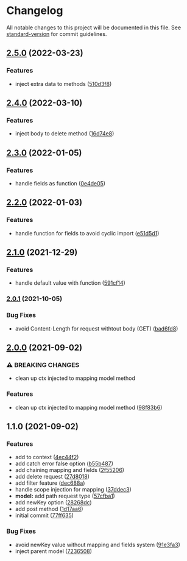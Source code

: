 # Changelog

All notable changes to this project will be documented in this file. See [standard-version](https://github.com/conventional-changelog/standard-version) for commit guidelines.

## [2.5.0](https://github.com/gaetansenn/dw-api/compare/v2.4.0...v2.5.0) (2022-03-23)


### Features

* inject extra data to methods ([510d3f8](https://github.com/gaetansenn/dw-api/commit/510d3f8a71263f2a505414535dae7359c41edfeb))

## [2.4.0](https://github.com/gaetansenn/dw-api/compare/v2.3.0...v2.4.0) (2022-03-10)


### Features

* inject body to delete method ([16d74e8](https://github.com/gaetansenn/dw-api/commit/16d74e833ca64ddd9c996bcd01be1b3babcdc676))

## [2.3.0](https://github.com/gaetansenn/dw-api/compare/v2.2.0...v2.3.0) (2022-01-05)


### Features

* handle fields as function ([0e4de05](https://github.com/gaetansenn/dw-api/commit/0e4de05cc59d472225dbc6a58afdc091ce448d0e))

## [2.2.0](https://github.com/gaetansenn/dw-api/compare/v2.1.0...v2.2.0) (2022-01-03)


### Features

* handle function for fields to avoid cyclic import ([e51d5d1](https://github.com/gaetansenn/dw-api/commit/e51d5d17ef890fc1926a2eef5879205e6ae22b9b))

## [2.1.0](https://github.com/gaetansenn/dw-api/compare/v2.0.1...v2.1.0) (2021-12-29)


### Features

* handle default value with function ([591cf14](https://github.com/gaetansenn/dw-api/commit/591cf146d4edd2ba1a71d2f4ea12257c47374474))

### [2.0.1](https://github.com/gaetansenn/dw-api/compare/v2.0.0...v2.0.1) (2021-10-05)


### Bug Fixes

* avoid Content-Length for request withtout body (GET) ([bad6fd8](https://github.com/gaetansenn/dw-api/commit/bad6fd850279a8e278eaadd0b85b461401dc8762))

## [2.0.0](https://github.com/gaetansenn/dw-api/compare/v1.1.0...v2.0.0) (2021-09-02)


### ⚠ BREAKING CHANGES

* clean up ctx injected to mapping model method

### Features

* clean up ctx injected to mapping model method ([98f83b6](https://github.com/gaetansenn/dw-api/commit/98f83b6139eb670db47104630c7842c7c9552e2c))

## 1.1.0 (2021-09-02)


### Features

* add  to context ([4ec44f2](https://github.com/gaetansenn/dw-api/commit/4ec44f2e6f1d901619b9b064ca591d5a25b2c6d5))
* add catch error false option ([b55b487](https://github.com/gaetansenn/dw-api/commit/b55b487d9f324bb3f32d5ccc25483181fb477215))
* add chaining mapping and fields ([2f55206](https://github.com/gaetansenn/dw-api/commit/2f55206cfbec6acea2df1c0aaaf174a82b39fe08))
* add delete request ([27d8018](https://github.com/gaetansenn/dw-api/commit/27d8018a7627e48a0fa6692c4b4d023890bb4016))
* add filter feature ([dec688a](https://github.com/gaetansenn/dw-api/commit/dec688a816c70ab28adb280ea55b988a79e911a7))
* handle scope injection for mapping ([37ddec3](https://github.com/gaetansenn/dw-api/commit/37ddec34d9af770fcc36267ca4f92fa23b3a93cd))
* **model:** add path request type ([57cfba1](https://github.com/gaetansenn/dw-api/commit/57cfba128c48415c6fcf6c112c66484a1ca549d3))
* add newKey option ([28268dc](https://github.com/gaetansenn/dw-api/commit/28268dc1b2eeea827c760c74bb5345038a5406a1))
* add post method ([1d17aa6](https://github.com/gaetansenn/dw-api/commit/1d17aa6d946ad6d83d709afc396dc99a734a0905))
* initial commit ([77ff635](https://github.com/gaetansenn/dw-api/commit/77ff6352f13589c6850620f025b9e366fadd8b92))


### Bug Fixes

* avoid newKey value without mapping and fields system ([91e3fa3](https://github.com/gaetansenn/dw-api/commit/91e3fa33cab1cb77fa2fd2858b03e2bc7f48b243))
* inject parent model ([7236508](https://github.com/gaetansenn/dw-api/commit/7236508f3387dcc32abbdc2634396473962a1a25))
